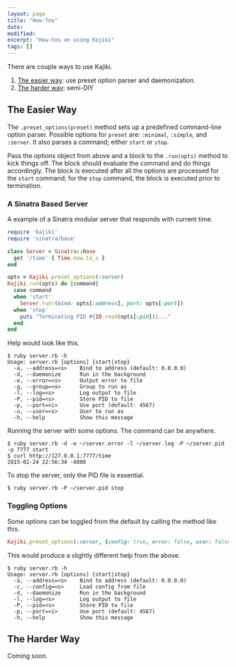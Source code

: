 ```yaml
---
layout: page
title: "How-Tos"
date: 
modified:
excerpt: "How-tos on using Kajiki"
tags: []
---
```


There are couple ways to use Kajiki.

1. [The easier way](#easy-way): use preset option parser and daemonization.
2. [The harder way](#hard-way): semi-DIY

<a id="easy-way"></a>
## The Easier Way

The `.preset_options(preset)` method sets up a predefined command-line option parser. Possible options for `preset` are: `:minimal`, `:simple`, and `:server`. It also parses a command; either `start` or `stop`.

Pass the options object from above and a block to the `.run(opts)` method to kick things off. The block should evaluate the command and do things accordingly. The block is executed after all the options are processed for the `start` command; for the `stop` command, the block is executed prior to termination.

### A Sinatra Based Server

A example of a Sinatra modular server that responds with current time.

```ruby
require 'kajiki'
require 'sinatra/base'

class Server < Sinatra::Base
  get '/time' { Time.now.to_s }
end

opts = Kajiki.preset_options(:server)
Kajiki.run(opts) do |command|
  case command
  when 'start'
    Server.run!(bind: opts[:address], port: opts[:port])
  when 'stop'
    puts "Terminating PID #{IO.read(opts[:pid])}..."
  end
end
```

Help would look like this.

```
$ ruby server.rb -h
Usage: server.rb [options] {start|stop}
  -a, --address=<s>    Bind to address (default: 0.0.0.0)
  -d, --daemonize      Run in the background
  -e, --error=<s>      Output error to file
  -g, --group=<s>      Group to run as
  -l, --log=<s>        Log output to file
  -P, --pid=<s>        Store PID to file
  -p, --port=<i>       Use port (default: 4567)
  -u, --user=<s>       User to run as
  -h, --help           Show this message
```

Running the server with some options. The command can be anywhere.

```
$ ruby server.rb -d -e ~/server.error -l ~/server.log -P ~/server.pid -p 7777 start
$ curl http://127.0.0.1:7777/time
2015-02-24 22:56:34 -0800
```

To stop the server, only the PID file is essential.

```
$ ruby server.rb -P ~/server.pid stop
```

### Toggling Options

Some options can be toggled from the default by calling the method like this.

```ruby
Kajiki.preset_options(:server, {config: true, error: false, user: false})
```

This would produce a slightly different help from the above.

```
$ ruby server.rb -h
Usage: server.rb [options] {start|stop}
  -a, --address=<s>    Bind to address (default: 0.0.0.0)
  -c, --config=<s>     Load config from file
  -d, --daemonize      Run in the background
  -l, --log=<s>        Log output to file
  -P, --pid=<s>        Store PID to file
  -p, --port=<i>       Use port (default: 4567)
  -h, --help           Show this message
```

<a id="hard-way"></a>
## The Harder Way

Coming soon.
